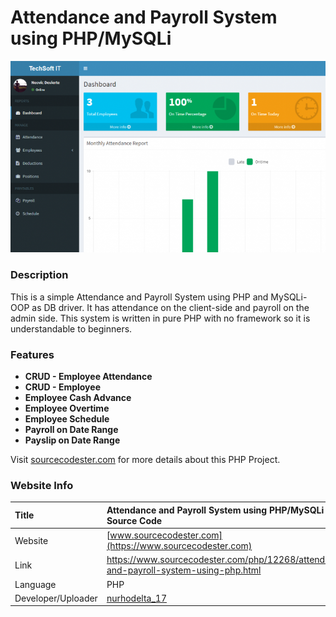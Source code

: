 
# Attendance and Payroll System using PHP/MySQLi

<div align = "center" > <img src = "aps.png" /></div>

### Description

This is a simple Attendance and Payroll System using PHP and MySQLi-OOP as DB driver. It has attendance on the client-side and payroll on the admin side. This system is written in pure PHP with no framework so it is understandable to beginners.

### Features

<ul>
  <li><strong>CRUD - Employee Attendance</strong></li>
  <li><strong>CRUD - Employee</strong></li>
  <li><strong>Employee Cash Advance</strong></li>
  <li><strong>Employee Overtime</strong></li>
  <li><strong>Employee Schedule</strong></li>
  <li><strong>Payroll on Date Range</strong></li>
  <li><strong>Payslip on Date Range</strong></li>
</ul>

Visit [sourcecodester.com](https://www.sourcecodester.com/php/12268/attendance-and-payroll-system-using-php.html) for more details about this PHP Project.

### Website Info
| Title | Attendance and Payroll System using PHP/MySQLi Source Code |
|:---|:---|
| Website | [www.sourcecodester.com](https://www.sourcecodester.com) |
| Link | https://www.sourcecodester.com/php/12268/attendance-and-payroll-system-using-php.html |
| Language | PHP |
| Developer/Uploader | [nurhodelta_17](https://www.sourcecodester.com/users/nurhodelta2017) |
